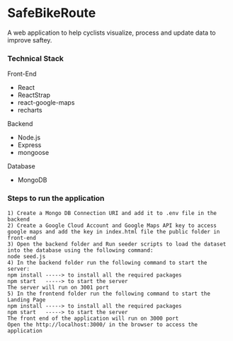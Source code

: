 # SafeBikeRoute

A web application to help cyclists visualize, process and update data to improve saftey.

### Technical Stack

Front-End

- React
- ReactStrap
- react-google-maps
- recharts

Backend

- Node.js
- Express
- mongoose

Database

- MongoDB

### Steps to run the application

```
1) Create a Mongo DB Connection URI and add it to .env file in the backend
2) Create a Google Cloud Account and Google Maps API key to access google maps and add the key in index.html file the public folder in front-end
3) Open the backend folder and Run seeder scripts to load the dataset into the database using the following command:
node seed.js
4) In the backend folder run the following command to start the server:
npm install -----> to install all the required packages
npm start   -----> to start the server
The server will run on 3001 port
5) In the frontend folder run the following command to start the Landing Page
npm install -----> to install all the required packages
npm start   -----> to start the server
The front end of the application will run on 3000 port
Open the http://localhost:3000/ in the browser to access the application
```
